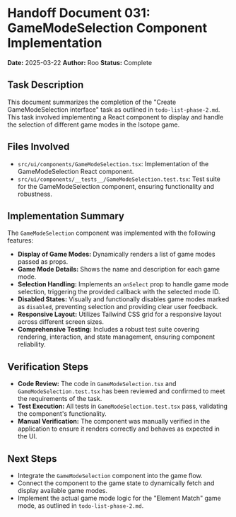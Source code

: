 # Handoff Document 031: GameModeSelection Component Implementation

**Date:** 2025-03-22
**Author:** Roo
**Status:** Complete

## Task Description

This document summarizes the completion of the "Create GameModeSelection interface" task as outlined in `todo-list-phase-2.md`. This task involved implementing a React component to display and handle the selection of different game modes in the Isotope game.

## Files Involved

- `src/ui/components/GameModeSelection.tsx`: Implementation of the GameModeSelection React component.
- `src/ui/components/__tests__/GameModeSelection.test.tsx`: Test suite for the GameModeSelection component, ensuring functionality and robustness.

## Implementation Summary

The `GameModeSelection` component was implemented with the following features:

- **Display of Game Modes:** Dynamically renders a list of game modes passed as props.
- **Game Mode Details:** Shows the name and description for each game mode.
- **Selection Handling:** Implements an `onSelect` prop to handle game mode selection, triggering the provided callback with the selected mode ID.
- **Disabled States:** Visually and functionally disables game modes marked as `disabled`, preventing selection and providing clear user feedback.
- **Responsive Layout:** Utilizes Tailwind CSS grid for a responsive layout across different screen sizes.
- **Comprehensive Testing:** Includes a robust test suite covering rendering, interaction, and state management, ensuring component reliability.

## Verification Steps

- **Code Review:** The code in `GameModeSelection.tsx` and `GameModeSelection.test.tsx` has been reviewed and confirmed to meet the requirements of the task.
- **Test Execution:** All tests in `GameModeSelection.test.tsx` pass, validating the component's functionality.
- **Manual Verification:** The component was manually verified in the application to ensure it renders correctly and behaves as expected in the UI.

## Next Steps

- Integrate the `GameModeSelection` component into the game flow.
- Connect the component to the game state to dynamically fetch and display available game modes.
- Implement the actual game mode logic for the "Element Match" game mode, as outlined in `todo-list-phase-2.md`.
